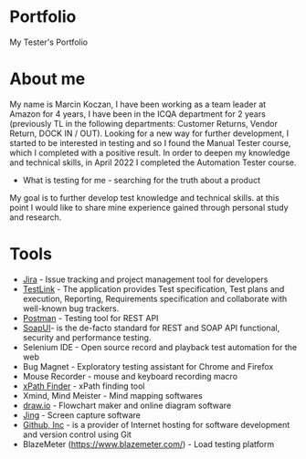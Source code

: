 # Portfolio
My Tester's Portfolio

# About me

My name is Marcin Koczan, I have been working as a team leader at Amazon for 4 years, I have been in the ICQA department for 2 years (previously TL in the following departments: Customer Returns, Vendor Return, DOCK IN / OUT). Looking for a new way for further development, I started to be interested in testing and so I found the Manual Tester course, which I completed with a positive result. In order to deepen my knowledge and technical skills, in April 2022 I completed the Automation Tester course.

* What is testing for me - searching for the truth about a product

My goal is to further develop test knowledge and technical skills. at this point I would like to share mine
experience gained through personal study and research.

# Tools

* [Jira](https://www.atlassian.com/pl/software/jira) - Issue tracking and project management tool for developers
* [TestLink](https://www.testlink.org/) - The application provides Test specification, Test plans and execution, Reporting, Requirements specification and collaborate with well-known bug trackers.
* [Postman](https://www.postman.com/) - Testing tool for REST API
* [SoapUI](https://sourceforge.net/projects/soapui/)-  is the de-facto standard for REST and SOAP API functional, security and performance testing.
* Selenium IDE - Open source record and playback test automation for the web
* Bug Magnet - Exploratory testing assistant for Chrome and Firefox
* Mouse Recorder - mouse and keyboard recording macro
* [xPath Finder](https://chrome.google.com/webstore/detail/xpath-finder/ihnknokegkbpmofmafnkoadfjkhlogph) - xPath finding tool
* Xmind, Mind Meister - Mind mapping softwares
* [draw.io](https://app.diagrams.net/) - Flowchart maker and online diagram software
* [Jing](https://www.techsmith.com/jing-tool.html) - Screen capture software
* [Github, Inc](https://github.com/) -  is a provider of Internet hosting for software development and version control using Git
* BlazeMeter (https://www.blazemeter.com/) - Load testing platform
